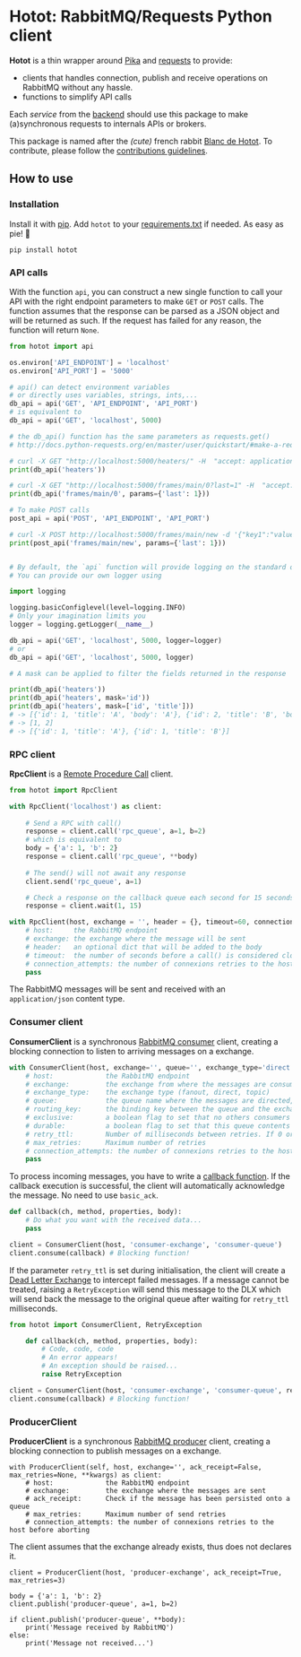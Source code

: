 # Hotot: RabbitMQ/Requests Python client

**Hotot** is a thin wrapper around [Pika](https://github.com/pika/pika) and [requests](http://docs.python-requests.org/en/master/) to provide: 
* clients that handles connection, publish and receive operations on RabbitMQ without any hassle.
* functions to simplify API calls

Each *service* from the [backend](https://gitlab.lancey.fr/nuage/backend) should use this package to make (a)synchronous requests to internals APIs or brokers.

This package is named after the *(cute)* french rabbit [Blanc de Hotot](https://en.wikipedia.org/wiki/Blanc_de_Hotot). To contribute, please follow the [contributions guidelines](CONTRIBUTING.md).

## How to use


### Installation

Install it with [pip](https://pypi.org/project/pip/). Add `hotot` to your [requirements.txt](https://pip.pypa.io/en/stable/user_guide/#id1) if needed. As easy as pie! 🥧

```
pip install hotot
```


### API calls

With the function `api`, you can construct a new single function to call your API with the right endpoint parameters to make `GET` or `POST` calls. The function assumes that the response can be parsed as a JSON object and will be returned as such. If the request has failed for any reason, the function will return `None`.

``` python
from hotot import api

os.environ['API_ENDPOINT'] = 'localhost'
os.environ['API_PORT'] = '5000'

# api() can detect environment variables 
# or directly uses variables, strings, ints,...
db_api = api('GET', 'API_ENDPOINT', 'API_PORT')
# is equivalent to
db_api = api('GET', 'localhost', 5000)

# the db_api() function has the same parameters as requests.get()
# http://docs.python-requests.org/en/master/user/quickstart/#make-a-request

# curl -X GET "http://localhost:5000/heaters/" -H  "accept: application/json"
print(db_api('heaters')) 

# curl -X GET "http://localhost:5000/frames/main/0?last=1" -H  "accept: application/json"
print(db_api('frames/main/0', params={'last': 1}))

# To make POST calls
post_api = api('POST', 'API_ENDPOINT', 'API_PORT')

# curl -X POST http://localhost:5000/frames/main/new -d '{"key1":"value1", "key2":"value2"}' -H "Content-Type: application/json" 
print(post_api('frames/main/new', params={'last': 1}))


# By default, the `api` function will provide logging on the standard output to the `ERROR` level. 
# You can provide our own logger using

import logging

logging.basicConfiglevel(level=logging.INFO)
# Only your imagination limits you
logger = logging.getLogger(__name__)

db_api = api('GET', 'localhost', 5000, logger=logger)
# or 
db_api = api('GET', 'localhost', 5000, logger)

# A mask can be applied to filter the fields returned in the response

print(db_api('heaters')) 
print(db_api('heaters', mask='id')) 
print(db_api('heaters', mask=['id', 'title']))
# -> [{'id': 1, 'title': 'A', 'body': 'A'}, {'id': 2, 'title': 'B', 'body': 'B'}]
# -> [1, 2]
# -> [{'id': 1, 'title': 'A'}, {'id': 1, 'title': 'B'}]

```


### RPC client

**RpcClient** is a [Remote Procedure Call](https://www.rabbitmq.com/tutorials/tutorial-six-python.html) client.

``` python
from hotot import RpcClient

with RpcClient('localhost') as client:
    
    # Send a RPC with call()
    response = client.call('rpc_queue', a=1, b=2)
    # which is equivalent to
    body = {'a': 1, 'b': 2}
    response = client.call('rpc_queue', **body)
    
    # The send() will not await any response
    client.send('rpc_queue', a=1)

    # Check a response on the callback queue each second for 15 seconds
    response = client.wait(1, 15)

with RpcClient(host, exchange = '', header = {}, timeout=60, connection_attempts=100) as client:
    # host:     the RabbitMQ endpoint
    # exchange: the exchange where the message will be sent
    # header:   an optional dict that will be added to the body
    # timeout:  the number of seconds before a call() is considered closed
    # connection_attempts: the number of connexions retries to the host before aborting
    pass
```

The RabbitMQ messages will be sent and received with an `application/json` content type.



### Consumer client

**ConsumerClient** is a synchronous [RabbitMQ consumer](https://www.rabbitmq.com/tutorials/tutorial-three-python.html) client, creating a blocking connection to listen to arriving messages on a exchange.

``` python
with ConsumerClient(host, exchange='', queue='', exchange_type='direct', routing_key=None, exclusive=False, durable=False, retry_ttl=None, max_retries=None, **kwargs) as client:
    # host:             the RabbitMQ endpoint
    # exchange:         the exchange from where the messages are consumed
    # exchange_type:    the exchange type (fanout, direct, topic)
    # queue:            the queue name where the messages are directed, an empty string will define a random name
    # routing_key:      the binding key between the queue and the exchange
    # exclusive:        a boolean flag to set that no others consumers can be feed from this queue
    # durable:          a boolean flag to set that this queue contents may not be destroyed in case of failure
    # retry_ttl:        Number of milliseconds between retries. If 0 or None, no retry strategy.
    # max_retries:      Maximum number of retries
    # connection_attempts: the number of connexions retries to the host before aborting   
    pass
```

To process incoming messages, you have to write a [callback function](https://www.rabbitmq.com/tutorials/tutorial-two-python.html). If the callback execution is successful, the client will automatically acknowledge the message. No need to use `basic_ack`.

``` python
def callback(ch, method, properties, body):
    # Do what you want with the received data...
    pass 

client = ConsumerClient(host, 'consumer-exchange', 'consumer-queue')
client.consume(callback) # Blocking function!
```

If the parameter `retry_ttl` is set during initialisation, the client will create a [Dead Letter Exchange](https://www.rabbitmq.com/dlx.html) to intercept failed messages. If a message cannot be treated, raising a `RetryException` will send this message to the DLX which will send back the message to the original queue after waiting for `retry_ttl` milliseconds.

``` python
from hotot import ConsumerClient, RetryException

    def callback(ch, method, properties, body):
        # Code, code, code
        # An error appears!
        # An exception should be raised...
        raise RetryException

client = ConsumerClient(host, 'consumer-exchange', 'consumer-queue', retry_ttl=1000, max_retries=5)
client.consume(callback) # Blocking function!
```

### ProducerClient

**ProducerClient** is a synchronous [RabbitMQ producer](https://www.rabbitmq.com/tutorials/tutorial-three-python.html) client, creating a blocking connection to publish messages on a exchange.

```
with ProducerClient(self, host, exchange='', ack_receipt=False, max_retries=None, **kwargs) as client:
    # host:             the RabbitMQ endpoint
    # exchange:         the exchange where the messages are sent
    # ack_receipt:      Check if the message has been persisted onto a queue
    # max_retries:      Maximum number of send retries
    # connection_attempts: the number of connexions retries to the host before aborting  

```

The client assumes that the exchange already exists, thus does not declares it.

```
client = ProducerClient(host, 'producer-exchange', ack_receipt=True, max_retries=3)

body = {'a': 1, 'b': 2}
client.publish('producer-queue', a=1, b=2)

if client.publish('producer-queue', **body):
    print('Message received by RabbitMQ')
else:
    print('Message not received...')
```


